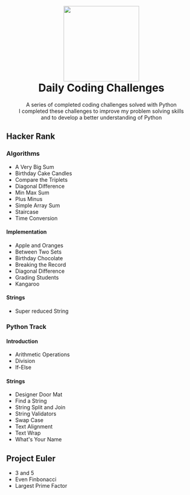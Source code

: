 <h1 align="center">
  <br>
  <img src="https://www.nexmo.com/wp-content/uploads/2016/05/python.png" width="200">
  <br>
    Daily Coding Challenges
  <br>
</h1>
<p align="center">A series of completed coding challenges solved with Python<br>
  I completed these challenges to improve my problem solving skills 
  <br> and to develop a better understanding of Python
</p>
         
## Hacker Rank
### Algorithms
  - A Very Big Sum
  - Birthday Cake Candles
  - Compare the Triplets
  - Diagonal Difference
  - Min Max Sum
  - Plus Minus
  - Simple Array Sum
  - Staircase
  - Time Conversion
#### Implementation
  - Apple and Oranges
  - Between Two Sets
  - Birthday Chocolate
  - Breaking the Record
  - Diagonal Difference
  - Grading Students
  - Kangaroo
#### Strings
  - Super reduced String
### Python Track
#### Introduction
  - Arithmetic Operations
  - Division
  - If-Else
#### Strings
  - Designer Door Mat
  - Find a String
  - String Split and Join
  - String Validators
  - Swap Case
  - Text Alignment
  - Text Wrap
  - What's Your Name
## Project Euler
  - 3 and 5
  - Even Finbonacci
  - Largest Prime Factor
  
